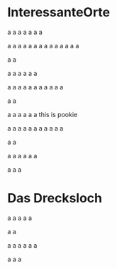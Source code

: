# InteressanteOrte

a
a
a
a
a
a
a

a
a
a
a
a
a
a
a
a
a
a
a
a
a

a
a

a
a
a
a
a
a

a
a
a
a
a
a
a
a
a
a
a

a
a

a
a
a
a
a
a
<a name="pookie">this is pookie</a>

a
a
a
a
a
a
a
a
a
a
a

a
a

a
a
a
a
a
a

a
a
a
# <a id="das-drecksloch"></a> Das Drecksloch

a
a
a
a
a

a
a

a
a
a
a
a
a

a
a
a

